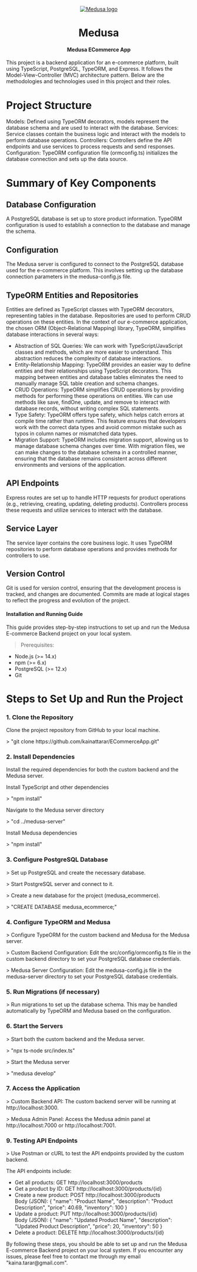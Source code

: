 <p align="center">
  <a href="https://www.medusajs.com">
  <picture>
    <source media="(prefers-color-scheme: dark)" srcset="https://user-images.githubusercontent.com/59018053/229103275-b5e482bb-4601-46e6-8142-244f531cebdb.svg">
    <source media="(prefers-color-scheme: light)" srcset="https://user-images.githubusercontent.com/59018053/229103726-e5b529a3-9b3f-4970-8a1f-c6af37f087bf.svg">
    <img alt="Medusa logo" src="https://user-images.githubusercontent.com/59018053/229103726-e5b529a3-9b3f-4970-8a1f-c6af37f087bf.svg">
    </picture>
  </a>
</p>
<h1 align="center">
  Medusa
</h1>

<h4 align="center">
Medusa ECommerce App
</h4>

This project is a backend application for an e-commerce platform, built using TypeScript, PostgreSQL, TypeORM, and Express. It follows the Model-View-Controller (MVC) architecture pattern. Below are the methodologies and technologies used in this project and their roles.

# Project Structure

Models: Defined using TypeORM decorators, models represent the database schema and are used to interact with the database.
Services: Service classes contain the business logic and interact with the models to perform database operations.
Controllers: Controllers define the API endpoints and use services to process requests and send responses.
Configuration: TypeORM configuration file (ormconfig.ts) initializes the database connection and sets up the data source.

# Summary of Key Components
<h2>Database Configuration</h2>
A PostgreSQL database is set up to store product information. TypeORM configuration is used to establish a connection to the database and manage the schema.

<h2>Configuration</h2>
The Medusa server is configured to connect to the PostgreSQL database used for the e-commerce platform. This involves setting up the database connection parameters in the medusa-config.js file.

<h2>TypeORM Entities and Repositories</h2>
Entities are defined as TypeScript classes with TypeORM decorators, representing tables in the database. Repositories are used to perform CRUD operations on these entities.
In the context of our e-commerce application, the chosen ORM (Object-Relational Mapping) library, TypeORM, simplifies database interactions in several ways:
<ul>
<li>Abstraction of SQL Queries: We can work with TypeScript/JavaScript classes and methods, which are more easier to understand. This abstraction reduces the complexity of database interactions.</li>

<li>Entity-Relationship Mapping: TypeORM provides an easier way to define entities and their relationships using TypeScript decorators. This mapping between entities and database tables eliminates the need to manually manage SQL table creation and schema changes.</li>

<li>CRUD Operations: TypeORM simplifies CRUD operations by providing methods for performing these operations on entities. We can use methods like save, findOne, update, and remove to interact with database records, without writing complex SQL statements.</li>

<li>Type Safety: TypeORM offers type safety, which helps catch errors at compile time rather than runtime. This feature ensures that developers work with the correct data types and avoid common mistake such as typos in column names or mismatched data types.</li>

<li>Migration Support: TypeORM includes migration support, allowing us to manage database schema changes over time. With migration files, we can make changes to the database schema in a controlled manner, ensuring that the database remains consistent across different environments and versions of the application.</li>
</ul>
<h2>API Endpoints</h2>
Express routes are set up to handle HTTP requests for product operations (e.g., retrieving, creating, updating, deleting products). Controllers process these requests and utilize services to interact with the database.

<h2>Service Layer</h2>
The service layer contains the core business logic. It uses TypeORM repositories to perform database operations and provides methods for controllers to use.

<h2>Version Control</h2>
Git is used for version control, ensuring that the development process is tracked, and changes are documented. Commits are made at logical stages to reflect the progress and evolution of the project.

<h4>
Installation and Running Guide
</h4>
This guide provides step-by-step instructions to set up and run the Medusa E-commerce Backend project on your local system.

> Prerequisites:

<ul>
<li>Node.js (>= 14.x)</li>
<li>npm (>= 6.x)</li>
<li>PostgreSQL (>= 12.x)</li>
<li>Git</li>
</ul>
<h1> Steps to Set Up and Run the Project</h1>
<h3>1. Clone the Repository</h3>
<p>Clone the project repository from GitHub to your local machine.</p>
> "git clone https://github.com/kainattarar/ECommerceApp.git"

<h3>2. Install Dependencies</h3>
<p>Install the required dependencies for both the custom backend and the Medusa server.</p>
<p>Install TypeScript and other dependencies</p>
> "npm install"
<p>Navigate to the Medusa server directory</p>
> "cd ../medusa-server"
<p>Install Medusa dependencies</p>
> "npm install"

<h3>3. Configure PostgreSQL Database</h3>
<p> > Set up PostgreSQL and create the necessary database.</p>
<p> > Start PostgreSQL server and connect to it.</p>
<p> > Create a new database for the project (medusa_ecommerce).</p>
<p> > "CREATE DATABASE medusa_ecommerce;"</p>

<h3>4. Configure TypeORM and Medusa</h3>
> Configure TypeORM for the custom backend and Medusa for the Medusa server.

<p> > Custom Backend Configuration: Edit the src/config/ormconfig.ts file in the custom backend directory to set your PostgreSQL database credentials.</p>
<p> > Medusa Server Configuration: Edit the medusa-config.js file in the medusa-server directory to set your PostgreSQL database credentials.</p>

<h3>5. Run Migrations (if necessary)</h3>
<p> > Run migrations to set up the database schema. This may be handled automatically by TypeORM and Medusa based on the configuration.</p>

<h3>6. Start the Servers</h3>
<p> > Start both the custom backend and the Medusa server.</p>
<p> > "npx ts-node src/index.ts"</p>
<p> > Start the Medusa server</p>
<p> > "medusa develop"

<h3>7. Access the Application</h3>
<p> >  Custom Backend API: The custom backend server will be running at http://localhost:3000.</p>
<p> > Medusa Admin Panel: Access the Medusa admin panel at http://localhost:7000 or http://localhost:7001.</p>

<h3>9. Testing API Endpoints</h3>
<p> > Use Postman or cURL to test the API endpoints provided by the custom backend.</p>
<p>The API endpoints include:</p>
<ul>
<li> Get all products: GET http://localhost:3000/products</li>
<li> Get a product by ID: GET http://localhost:3000/products/{id}</li>
<li> Create a new product: POST http://localhost:3000/products
<br/>
  Body (JSON):
{
  "name": "Product Name",
  "description": "Product Description",
  "price": 40.69,
  "inventory": 100
}</li>
<li> Update a product: PUT http://localhost:3000/products/{id}
  <br/>
Body (JSON):
{
  "name": "Updated Product Name",
  "description": "Updated Product Description",
  "price": 20,
  "inventory": 50
}</li>
<li> Delete a product: DELETE http://localhost:3000/products/{id}</li>
</ul>

<p>By following these steps, you should be able to set up and run the Medusa E-commerce Backend project on your local system. If you encounter any issues, please feel free to contact me through my email "kaina.tarar@gmail.com".</p>
